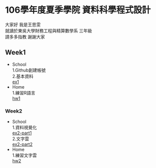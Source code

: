 # 106學年度夏季學院 資料科學程式設計  
大家好 我是王思雯  
    就讀於東吳大學財務工程與精算數學系 三年級    
    請多多指教 謝謝大家  
## Week1
* School  
        1.Github創建帳號  
        2.基本資料  
[ex1](https://abcxzew.github.io/Example/week1/ex1.html)  
* Home  
        1.練習R語言   
[hw1](https://abcxzew.github.io/Example/week1/hw1.html) 

### Week2  
* School  
        1.資料視覺化      
[ex2-part1](https://abcxzew.github.io/Example/week2/ex2.html)        
        2.文字雲    
[ex2-part2](https://abcxzew.github.io/Example/week2/ex2-part2.html)    
* Home  
        1.練習文字雲   
[hw2](https://abcxzew.github.io/Example/week2/hw2/hw2.html)         